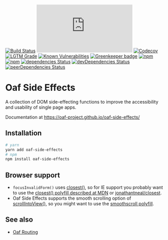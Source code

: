 [![Build Status](https://travis-ci.org/oaf-project/oaf-side-effects.svg?branch=master)](https://travis-ci.org/oaf-project/oaf-side-effects)
[![type-coverage](https://img.shields.io/badge/dynamic/json.svg?label=type-coverage&prefix=%E2%89%A5&suffix=%&query=$.typeCoverage.atLeast&uri=https%3A%2F%2Fraw.githubusercontent.com%2Foaf-project%2Foaf-side-effects%2Fmaster%2Fpackage.json)](https://github.com/plantain-00/type-coverage)
[![Codecov](https://img.shields.io/codecov/c/github/oaf-project/oaf-side-effects.svg)](https://codecov.io/gh/oaf-project/oaf-side-effects)
[![LGTM Grade](https://img.shields.io/lgtm/grade/javascript/github/oaf-project/oaf-side-effects.svg)](https://lgtm.com/projects/g/oaf-project/oaf-side-effects/)
[![Known Vulnerabilities](https://snyk.io/test/github/oaf-project/oaf-side-effects/badge.svg?targetFile=package.json)](https://snyk.io/test/github/oaf-project/oaf-side-effects?targetFile=package.json)
[![Greenkeeper badge](https://badges.greenkeeper.io/oaf-project/oaf-side-effects.svg)](https://greenkeeper.io/)
[![npm](https://img.shields.io/npm/v/oaf-side-effects.svg)](https://www.npmjs.com/package/oaf-side-effects)
[![npm](https://img.shields.io/npm/dw/oaf-side-effects.svg)](https://www.npmjs.com/package/oaf-side-effects)
[![dependencies Status](https://david-dm.org/oaf-project/oaf-side-effects/status.svg)](https://david-dm.org/oaf-project/oaf-side-effects)
[![devDependencies Status](https://david-dm.org/oaf-project/oaf-side-effects/dev-status.svg)](https://david-dm.org/oaf-project/oaf-side-effects?type=dev)
[![peerDependencies Status](https://david-dm.org/oaf-project/oaf-side-effects/peer-status.svg)](https://david-dm.org/oaf-project/oaf-side-effects?type=peer)

# Oaf Side Effects

A collection of DOM side-effecting functions to improve the accessibility and usability of single page apps.

Documentation at https://oaf-project.github.io/oaf-side-effects/

## Installation

```sh
# yarn
yarn add oaf-side-effects
# npm
npm install oaf-side-effects
```

## Browser support

* `focusInvalidForm()` uses [closest()](https://developer.mozilla.org/en-US/docs/Web/API/Element/closest), so for IE support you probably want to use the [closest() polyfill described at MDN](https://developer.mozilla.org/en-US/docs/Web/API/Element/closest#Polyfill) or [jonathantneal/closest](https://github.com/jonathantneal/closest).
* Oaf Side Effects supports the smooth scrolling option of [scrollIntoView()](https://developer.mozilla.org/en-US/docs/Web/API/Element/scrollIntoView), so you might want to use the [smoothscroll polyfill](http://iamdustan.com/smoothscroll/).

## See also

* [Oaf Routing](https://github.com/oaf-project/oaf-routing)
